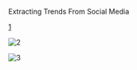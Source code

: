  Extracting Trends From Social Media

[1](https://user-images.githubusercontent.com/76240891/210322136-b87428f3-f28f-4c91-8e3a-53884ed8d08a.png)

![2](https://user-images.githubusercontent.com/76240891/210322170-28c823d7-456d-4815-a1d3-09a40a65a281.png)

![3](https://user-images.githubusercontent.com/76240891/210322178-91492904-fab5-4fee-bc62-dd376cf5b902.png)
